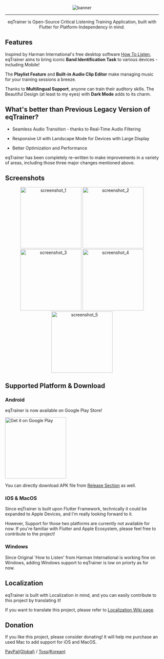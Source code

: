 <div align="center">

<img src="https://raw.githubusercontent.com/potatosalad775/eq_trainer/master/.github/banner.png" alt="banner"/>

-----------------

eqTrainer is Open-Source Critical Listening Training Application, built with Flutter for Platform-Independency in mind.

<div align="left">

## Features

Inspired by Harman International's free desktop software [How To Listen][H2LLink], eqTrainer aims to bring iconic **Band Identification Task** to various devices - including Mobile!

The **Playlist Feature** and **Built-in Audio Clip Editor** make managing music for your training sessions a breeze.

Thanks to **Multilingual Support**, anyone can train their auditory skills. The Beautiful Design (at least to my eyes) with **Dark Mode** adds to its charm.

## What's better than Previous Legacy Version of eqTrainer?

* Seamless Audio Transition - thanks to Real-Time Audio Filtering

* Responsive UI with Landscape Mode for Devices with Large Display

* Better Optimization and Performance

eqTrainer has been completely re-written to make improvements in a variety of areas, including those three major changes mentioned above.

## Screenshots

<div align="center">
  
[<img src="https://raw.githubusercontent.com/potatosalad775/eq_trainer/master/.github/screenshot/1.png"
      alt="screenshot_1"
      height="200"
   />](https://raw.githubusercontent.com/potatosalad775/eq_trainer/master/.github/screenshot/1.png)
[<img src="https://raw.githubusercontent.com/potatosalad775/eq_trainer/master/.github/screenshot/2.png"
      alt="screenshot_2"
      height="200"
   />](https://raw.githubusercontent.com/potatosalad775/eq_trainer/master/.github/screenshot/2.png)
[<img src="https://raw.githubusercontent.com/potatosalad775/eq_trainer/master/.github/screenshot/3.png"
      alt="screenshot_3"
      height="200"
   />](https://raw.githubusercontent.com/potatosalad775/eq_trainer/master/.github/screenshot/3.png)
[<img src="https://raw.githubusercontent.com/potatosalad775/eq_trainer/master/.github/screenshot/4.png"
      alt="screenshot_4"
      height="200"
   />](https://raw.githubusercontent.com/potatosalad775/eq_trainer/master/.github/screenshot/4.png)
[<img src="https://raw.githubusercontent.com/potatosalad775/eq_trainer/master/.github/screenshot/5.png"
      alt="screenshot_5"
      height="200"
   />](https://raw.githubusercontent.com/potatosalad775/eq_trainer/master/.github/screenshot/5.png)

<div align="left">

## Supported Platform & Download

### Android

eqTrainer is now available on Google Play Store!

<a href='https://play.google.com/store/apps/details?id=kr.potatosalad775.eq_trainer&pcampaignid=pcampaignidMKT-Other-global-all-co-prtnr-py-PartBadge-Mar2515-1'>
  <img alt='Get it on Google Play' 
       src='https://play.google.com/intl/en_us/badges/static/images/badges/en_badge_web_generic.png'
       width='200'
  />
</a>

You can directly download APK file from [Release Section](https://github.com/potatosalad775/eq_trainer/releases/latest) as well.

### iOS & MacOS

Since eqTrainer is built upon Flutter Framework, technically it could be expanded to Apple Devices, and I'm really looking forward to it.

However, Support for those two platforms are currently not available for now. If you're familiar with Flutter and Apple Ecosystem, please feel free to contribute to the project!

### Windows

Since Original 'How to Listen' from Harman International is working fine on Windows, adding Windows support to eqTrainer is low on priorty as for now.

## Localization

eqTrainer is built with Localization in mind, and you can easily contribute to this project by translating it!

If you want to translate this project, please refer to [Localization Wiki page](https://github.com/potatosalad775/eq_trainer/wiki/Localization).

## Donation

If you like this project, please consider donating! It will help me purchase an used Mac to add support for iOS and MacOS.

[PayPal(Global)][PAYPAL] / [Toss(Korean)][TOSS]

[H2LLink]: http://harmanhowtolisten.blogspot.com/ "How to Listen"
[PAYPAL]: https://paypal.me/potatosalad775
[TOSS]: https://toss.me/감자샐러드

